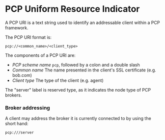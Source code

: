 PCP Uniform Resource Indicator
===

A PCP URI is a text string used to identify an addressable client within a PCP
framework.

The PCP URI format is:

`pcp://<common_name>/<client_type>`

The components of a PCP URI are:

- *PCP scheme name* `pcp`, followed by a colon and a double slash
- *Common name* The name presented in the client's SSL certificate (e.g. bob.com)
- *Client type* The type of the client (e.g. agent)

The "server" label is reserved type, as it indicates the node type of PCP brokers.

### Broker addressing

A client may address the broker it is currently connected to by using the short
hand:

`pcp:///server`
